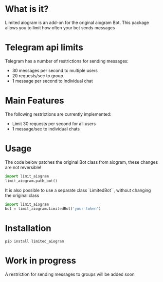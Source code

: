 # What is it?

Limited aiogram is an add-on for the original aiogram Bot. This package allows you to limit how often your bot sends messages

# Telegram api limits

Telegram has a number of restrictions for sending messages:

- 30 messages per second to multiple users
- 20 requests/sec to group
- 1 message per second to individual chat

# Main Features

The following restrictions are currently implemented:

- Limit 30 requests per second for all users
-  1 message/sec to individual chats

# Usage

The code below patches the original Bot class from aiogram, these changes are not reversible!
```python
import limit_aiogram
limit_aiogram.path_bot()
```
It is also possible to use a separate class `LimitedBot``, without changing the original class

```python
import limit_aiogram
bot = limit_aiogram.LimitedBot('your token')
```

# Installation

`pip install limited_aiogram`

# Work in progress

A restriction for sending messages to groups will be added soon
